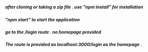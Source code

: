 #
##
###
##### after cloning or taking a zip file . use "npm install" for installation 
##### "npm start" to start the application 
##### go to the /login route . no homepage provided
##### The route is provided as localhost:3000/login as the homepage .